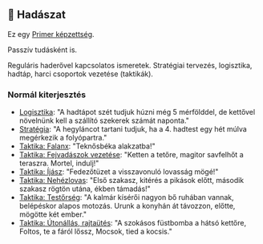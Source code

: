 ## 🔵 Hadászat

Ez egy [Primer képzettség](../015_primer_szekunder_ismeretek.md).

Passzív tudásként is.

Reguláris haderővel kapcsolatos ismeretek. Stratégiai tervezés, logisztika, hadtáp, harci csoportok vezetése (taktikák).

### Normál kiterjesztés

- [Logisztika](../fortelyok.szabad/logisztika.md): "A hadtápot szét tudjuk húzni még 5 mérfölddel, de kettővel növelnünk kell a szállító szekerek számát naponta."
- [Stratégia](../fortelyok.szabad/strategia.md): "A hegyláncot tartani tudjuk, ha a 4. hadtest egy hét múlva megérkezik a folyópartra."
- [Taktika: Falanx](../fortelyok.szabad/taktika_falanx.md): "Teknősbéka alakzatba!"
- [Taktika: Fejvadászok vezetése](../fortelyok.szabad/taktika_fejvadaszok_vezetese.md): "Ketten a tetőre, magitor savfelhőt a teraszra. Mortel, indulj!"
- [Taktika: Íjász](../fortelyok.szabad/taktika_ijasz.md): "Fedezőtüzet a visszavonuló lovasság mögé!"
- [Taktika: Nehézlovas](../fortelyok.szabad/taktika_nehezlovas.md): "Első szakasz, kitérés a pikások előtt, második szakasz rögtön utána, ékben támadás!"
- [Taktika: Testőrség](../fortelyok.szabad/taktika_testorseg.md): "A kalmár kísérői nagyon bő ruhában vannak, belépéskor alapos motozás. Urunk a konyhán át távozzon, előtte, mögötte két ember."
- [Taktika: Útonállás, rajtaütés](../fortelyok.szabad/taktika_utonallas_rajtautes.md): "A szokásos füstbomba a hátsó kettőre, Foltos, te a fáról lőssz, Mocsok, tied a kocsis."

<br />
